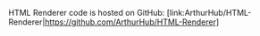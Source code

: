 HTML Renderer code is hosted on GitHub: [link:ArthurHub/HTML-Renderer|https://github.com/ArthurHub/HTML-Renderer]
